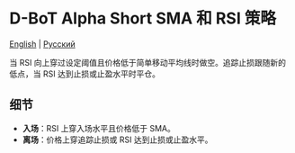 # D-BoT Alpha Short SMA 和 RSI 策略
[English](README.md) | [Русский](README_ru.md)

当 RSI 向上穿过设定阈值且价格低于简单移动平均线时做空。追踪止损跟随新的低点，当 RSI 达到止损或止盈水平时平仓。

## 细节

- **入场**：RSI 上穿入场水平且价格低于 SMA。
- **离场**：价格上穿追踪止损或 RSI 达到止损或止盈水平。
